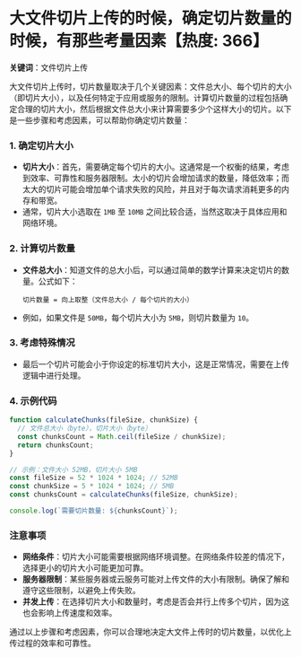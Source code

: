 # 大文件切片上传的时候，确定切片数量的时候，有那些考量因素【热度: 366】

**关键词**：文件切片上传

大文件切片上传时，切片数量取决于几个关键因素：文件总大小、每个切片的大小（即切片大小），以及任何特定于应用或服务的限制。计算切片数量的过程包括确定合理的切片大小，然后根据文件总大小来计算需要多少个这样大小的切片。以下是一些步骤和考虑因素，可以帮助你确定切片数量：

### 1. 确定切片大小

- **切片大小**：首先，需要确定每个切片的大小。这通常是一个权衡的结果，考虑到效率、可靠性和服务器限制。太小的切片会增加请求的数量，降低效率；而太大的切片可能会增加单个请求失败的风险，并且对于每次请求消耗更多的内存和带宽。
- 通常，切片大小选取在 `1MB` 至 `10MB` 之间比较合适，当然这取决于具体应用和网络环境。

### 2. 计算切片数量

- **文件总大小**：知道文件的总大小后，可以通过简单的数学计算来决定切片的数量。公式如下：

  ```
  切片数量 = 向上取整（文件总大小 / 每个切片的大小）
  ```

- 例如，如果文件是 `50MB`，每个切片大小为 `5MB`，则切片数量为 `10`。

### 3. 考虑特殊情况

- 最后一个切片可能会小于你设定的标准切片大小，这是正常情况，需要在上传逻辑中进行处理。

### 4. 示例代码

```javascript
function calculateChunks(fileSize, chunkSize) {
  // 文件总大小（byte），切片大小（byte）
  const chunksCount = Math.ceil(fileSize / chunkSize);
  return chunksCount;
}

// 示例：文件大小 52MB，切片大小 5MB
const fileSize = 52 * 1024 * 1024; // 52MB
const chunkSize = 5 * 1024 * 1024; // 5MB
const chunksCount = calculateChunks(fileSize, chunkSize);

console.log(`需要切片数量: ${chunksCount}`);
```

### 注意事项

- **网络条件**：切片大小可能需要根据网络环境调整。在网络条件较差的情况下，选择更小的切片大小可能更加可靠。
- **服务器限制**：某些服务器或云服务可能对上传文件的大小有限制。确保了解和遵守这些限制，以避免上传失败。
- **并发上传**：在选择切片大小和数量时，考虑是否会并行上传多个切片，因为这也会影响上传速度和效率。

通过以上步骤和考虑因素，你可以合理地决定大文件上传时的切片数量，以优化上传过程的效率和可靠性。